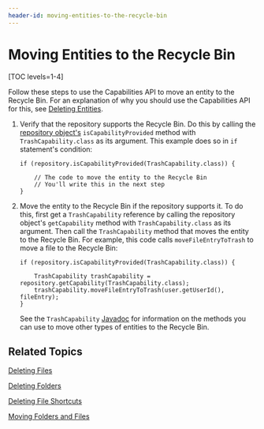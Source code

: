 ```yaml
---
header-id: moving-entities-to-the-recycle-bin
---
```


# Moving Entities to the Recycle Bin

[TOC levels=1-4]

Follow these steps to use the Capabilities API to move an entity to the Recycle 
Bin. For an explanation of why you should use the Capabilities API for this, see 
[Deleting Entities](/docs/7-2/frameworks/-/knowledge_base/f/deleting-entities). 

1.  Verify that the repository supports the Recycle Bin. Do this by calling the 
    [repository object's](/docs/7-2/frameworks/-/knowledge_base/f/documents-and-media-api#specifying-repositories) 
    `isCapabilityProvided` method with `TrashCapability.class` as its argument. 
    This example does so in `if` statement's condition: 

        if (repository.isCapabilityProvided(TrashCapability.class)) {

            // The code to move the entity to the Recycle Bin
            // You'll write this in the next step
        }

2.  Move the entity to the Recycle Bin if the repository supports it. To do 
    this, first get a `TrashCapability` reference by calling the repository 
    object's `getCapability` method with `TrashCapability.class` as its 
    argument. Then call the `TrashCapability` method that moves the entity to 
    the Recycle Bin. For example, this code calls `moveFileEntryToTrash` to move 
    a file to the Recycle Bin: 

        if (repository.isCapabilityProvided(TrashCapability.class)) {

            TrashCapability trashCapability = repository.getCapability(TrashCapability.class);
            trashCapability.moveFileEntryToTrash(user.getUserId(), fileEntry);
        }

    See the `TrashCapability` 
    [Javadoc](@platform-ref@/7.2-latest/javadocs/portal-kernel/com/liferay/portal/kernel/repository/capabilities/TrashCapability.html) 
    for information on the methods you can use to move other types of entities 
    to the Recycle Bin. 

## Related Topics

[Deleting Files](/docs/7-2/frameworks/-/knowledge_base/f/deleting-files)

[Deleting Folders](/docs/7-2/frameworks/-/knowledge_base/f/deleting-folders)

[Deleting File Shortcuts](/docs/7-2/frameworks/-/knowledge_base/f/deleting-file-shortcuts)

[Moving Folders and Files](/docs/7-2/frameworks/-/knowledge_base/f/moving-folders-and-files)
